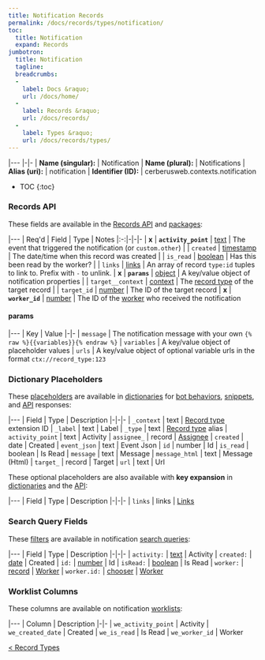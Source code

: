 ```yaml
---
title: Notification Records
permalink: /docs/records/types/notification/
toc:
  title: Notification
  expand: Records
jumbotron:
  title: Notification
  tagline: 
  breadcrumbs:
  -
    label: Docs &raquo;
    url: /docs/home/
  -
    label: Records &raquo;
    url: /docs/records/
  -
    label: Types &raquo;
    url: /docs/records/types/
---
```


|---
|-|-
| **Name (singular):** | Notification
| **Name (plural):** | Notifications
| **Alias (uri):** | notification
| **Identifier (ID):** | cerberusweb.contexts.notification

* TOC
{:toc}

### Records API

These fields are available in the [Records API](/docs/api/endpoints/records/) and [packages](/docs/packages/):

|---
| Req'd | Field | Type | Notes
|:-:|-|-|-
| **x** | **`activity_point`** | [text](/docs/records/fields/types/text/) | The event that triggered the notification (or `custom.other`) 
|   | `created` | [timestamp](/docs/records/fields/types/timestamp/) | The date/time when this record was created 
|   | `is_read` | [boolean](/docs/records/fields/types/boolean/) | Has this been read by the worker? 
|   | `links` | [links](/docs/records/fields/types/links/) | An array of record `type:id` tuples to link to. Prefix with `-` to unlink. 
| **x** | **`params`** | [object](/docs/records/fields/types/object/) | A key/value object of notification properties 
|   | `target__context` | [context](/docs/records/fields/types/context/) | The [record type](/docs/records/types/) of the target record 
|   | `target_id` | [number](/docs/records/fields/types/number/) | The ID of the target record 
| **x** | **`worker_id`** | [number](/docs/records/fields/types/number/) | The ID of the [worker](/docs/records/types/worker/) who received the notification 

#### params

|---
| Key | Value
|-|-
| `message` | The notification message with your own `{% raw %}{{variables}}{% endraw %}`
| `variables` | A key/value object of placeholder values
| `urls` | A key/value object of optional variable urls in the format `ctx://record_type:123`

### Dictionary Placeholders

These [placeholders](/docs/bots/scripting/placeholders/) are available in [dictionaries](/docs/bots/behaviors/dictionaries/) for [bot behaviors](/docs/bots/behaviors/), [snippets](/docs/snippets/), and [API](/docs/api/) responses:

|---
| Field | Type | Description
|-|-|-
| `_context` | text | [Record type](/docs/records/types/) extension ID
| `_label` | text | Label
| `_type` | text | [Record type](/docs/records/types/) alias
| `activity_point` | text | Activity
| `assignee_` | record | [Assignee](/docs/records/types/worker/)
| `created` | date | Created
| `event_json` | text | Event Json
| `id` | number | Id
| `is_read` | boolean | Is Read
| `message` | text | Message
| `message_html` | text | Message (Html)
| `target_` | record | Target
| `url` | text | Url

These optional placeholders are also available with **key expansion** in [dictionaries](/docs/bots/behaviors/dictionaries/key-expansion/) and the [API](/docs/api/responses/#expanding-keys-in-api-requests):

|---
| Field | Type | Description
|-|-|-
| `links` | links | [Links](/docs/bots/behaviors/dictionaries/key-expansion/#links)
	
### Search Query Fields

These [filters](/docs/search/#filters) are available in notification [search queries](/docs/search/):

|---
| Field | Type | Description
|-|-|-
| `activity:` | [text](/docs/search/filters/text/) | Activity
| `created:` | [date](/docs/search/filters/dates/) | Created
| `id:` | [number](/docs/search/filters/numbers/) | Id
| `isRead:` | [boolean](/docs/search/filters/booleans/) | Is Read
| `worker:` | [record](/docs/search/#deep-search) | [Worker](/docs/records/types/worker/)
| `worker.id:` | [chooser](/docs/search/filters/choosers/) | [Worker](/docs/records/types/worker/)
	
### Worklist Columns

These columns are available on notification [worklists](/docs/worklists/):

|---
| Column | Description
|-|-
| `we_activity_point` | Activity
| `we_created_date` | Created
| `we_is_read` | Is Read
| `we_worker_id` | Worker

<div class="section-nav">
	<div class="left">
		<a href="/docs/records/types/" class="prev">&lt; Record Types</a>
	</div>
	<div class="right align-right">
	</div>
</div>
<div class="clear"></div>